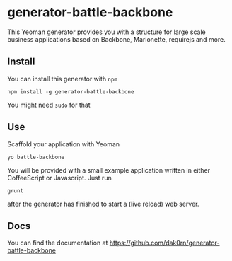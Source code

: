 # generator-battle-backbone

This Yeoman generator provides you with a structure for large scale business
applications based on Backbone, Marionette, requirejs and more.

## Install

You can install this generator with `npm`

```shell
npm install -g generator-battle-backbone
```

You might need `sudo` for that

## Use

Scaffold your application with Yeoman

```shell
yo battle-backbone
```

You will be provided with a small example application written in either
CoffeeScript or Javascript. Just run

```
grunt
```

after the generator has finished to start a (live reload) web server.

## Docs

You can find the documentation at https://github.com/dak0rn/generator-battle-backbone